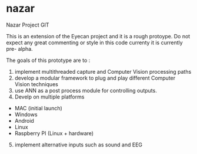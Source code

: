 nazar
=====

Nazar Project GIT

This is an extension of the Eyecan project and it is a rough protoype.  Do not expect any great commenting 
or style in this code currenty it is currently pre- alpha.

The goals of this prototype are to :

1. implement multithreaded capture and Computer Vision processing paths
2. develop a modular framework to plug and play different Computer Vision techniques
3. use ANN as a post process module for controlling outputs.
4. Develp on multiple platforms
  - MAC (initial launch)
  - Windows
  - Android
  - Linux
  - Raspberry PI (Linux + hardware)
5. implement alternative inputs such as sound and EEG

